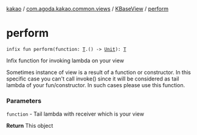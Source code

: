 [kakao](../../index.md) / [com.agoda.kakao.common.views](../index.md) / [KBaseView](index.md) / [perform](./perform.md)

# perform

`infix fun perform(function: `[`T`](index.md#T)`.() -> `[`Unit`](https://kotlinlang.org/api/latest/jvm/stdlib/kotlin/-unit/index.html)`): `[`T`](index.md#T)

Infix function for invoking lambda on your view

Sometimes instance of view is a result of a function or constructor.
In this specific case you can't call invoke() since it will be considered as
tail lambda of your fun/constructor. In such cases please use this function.

### Parameters

`function` - Tail lambda with receiver which is your view

**Return**
This object

